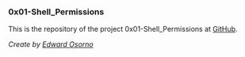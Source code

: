### **0x01-Shell_Permissions**

This is the repository of the project 0x01-Shell_Permissions at [GitHub](1).

*Create by [Edward Osorno](2)*
 
[1]: https://github.com/Edw10
[2]: https://instagram.com/edw10.10
